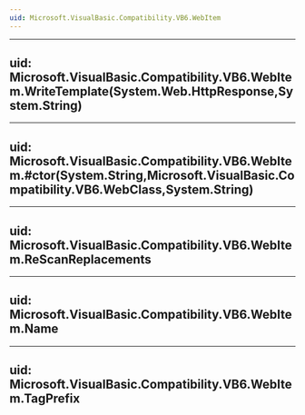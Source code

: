 ```yaml
---
uid: Microsoft.VisualBasic.Compatibility.VB6.WebItem
---
```


---
uid: Microsoft.VisualBasic.Compatibility.VB6.WebItem.WriteTemplate(System.Web.HttpResponse,System.String)
---

---
uid: Microsoft.VisualBasic.Compatibility.VB6.WebItem.#ctor(System.String,Microsoft.VisualBasic.Compatibility.VB6.WebClass,System.String)
---

---
uid: Microsoft.VisualBasic.Compatibility.VB6.WebItem.ReScanReplacements
---

---
uid: Microsoft.VisualBasic.Compatibility.VB6.WebItem.Name
---

---
uid: Microsoft.VisualBasic.Compatibility.VB6.WebItem.TagPrefix
---
